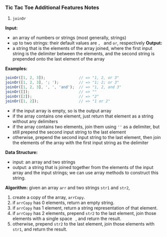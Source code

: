 ### Tic Tac Toe Additional Features Notes ###

1. `joinOr`

**Input:**
  - an array of numbers or strings (most generally, strings)
  - up to two strings: their default values are `, ` and `or`, respectively
**Output:**
  - a string that is the elements of the array joined, where the first input string is the delimiter between the elements, and the second string is prepended onto the last element of the array

**Examples:**

```javascript
joinOr([1, 2, 3]);               // => "1, 2, or 3"
joinOr([1, 2, 3], '; ');         // => "1; 2; or 3"
joinOr([1, 2, 3], ', ', 'and');  // => "1, 2, and 3"
joinOr([]);                      // => ""
joinOr([2]);                     // => "2"
joinOr([1, 2]);                  // => "1 or 2"
```

- if the input array is empty, so is the output array
- if the array contains one element, just return that element as a string without any delimiters
- if the array contains two elements, join them using `''` as a delimiter, but still prepend the second input string to the last element
- otherwise, prepend the second input string to the last element, then join the elements of the array with the first input string as the delimiter

**Data Structure:**
  - input: an array and two strings
  - output: a string that is joined together from the elements of the input array and the input strings; we can use array methods to construct this string.

**Algorithm:** given an array `arr` and two strings `str1` and `str2`,

1. create a copy of the array, `arrCopy`.
2. if `arrCopy` has 0 elements, return an empty string.
3. if `arrCopy` has 1 element, return a string representation of that element.
4. if `arrCopy` has 2 elements, prepend `str2` to the last element, join those elements with a single space ` `, and return the result.
5. otherwise, prepend `str2` to the last element, join those elements with `str1`, and return the result.